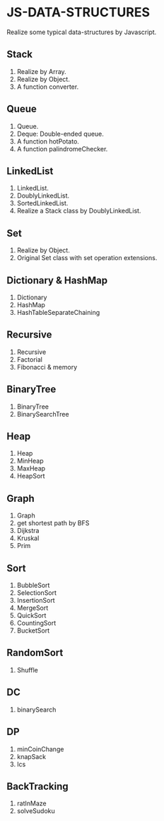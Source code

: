 # JS-DATA-STRUCTURES
Realize some typical data-structures by Javascript.

## Stack
1. Realize by Array.
2. Realize by Object.
3. A function converter.

## Queue
1. Queue.
2. Deque: Double-ended queue.
3. A function hotPotato.
4. A function palindromeChecker.

## LinkedList
1. LinkedList.
2. DoublyLinkedList.
3. SortedLinkedList.
4. Realize a Stack class by DoublyLinkedList.

## Set
1. Realize by Object.
2. Original Set class with set operation extensions.

## Dictionary & HashMap
1. Dictionary
2. HashMap
3. HashTableSeparateChaining

## Recursive
1. Recursive
2. Factorial
3. Fibonacci & memory

## BinaryTree
1. BinaryTree
2. BinarySearchTree

## Heap
1. Heap
2. MinHeap
3. MaxHeap
4. HeapSort

## Graph
1. Graph
2. get shortest path by BFS
3. Dijkstra
4. Kruskal
5. Prim

## Sort
1. BubbleSort
2. SelectionSort
3. InsertionSort
4. MergeSort
5. QuickSort
6. CountingSort
7. BucketSort

## RandomSort
1. Shuffle

## DC
1. binarySearch

## DP
1. minCoinChange
2. knapSack
3. lcs

## BackTracking
1. ratInMaze
2. solveSudoku

